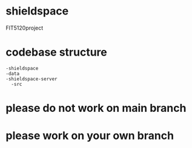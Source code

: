 # shieldspace
FIT5120project

# codebase structure

```
-shieldspace
-data
-shieldspace-server
  -src
```

# please do not work on main branch
# please work on your own branch